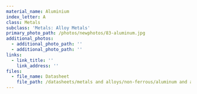 ```yaml
---
material_name: Aluminium
index_letter: A
class: Metals
subclass: 'Metals: Alloy Metals'
primary_photo_path: /photos/newphotos/83-aluminum.jpg
additional_photos:
  - additional_photo_path: ''
  - additional_photo_path: ''
links:
  - link_title: ''
    link_address: ''
files:
  - file_name: Datasheet
    file_path: /datasheets/metals and alloys/non-ferrous/aluminum and alloys/aluminum.pdf
---
```


